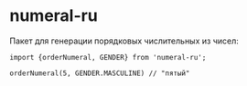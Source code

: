 # numeral-ru

Пакет для генерации порядковых числительных из чисел:

```
import {orderNumeral, GENDER} from 'numeral-ru';

orderNumeral(5, GENDER.MASCULINE) // "пятый"

```
